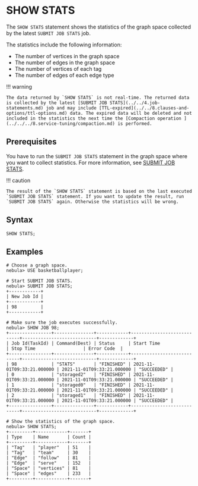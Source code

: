 # SHOW STATS

The `SHOW STATS` statement shows the statistics of the graph space collected by the latest `SUBMIT JOB STATS` job.

The statistics include the following information:

* The number of vertices in the graph space
* The number of edges in the graph space
* The number of vertices of each tag
* The number of edges of each edge type

!!! warning

    The data returned by `SHOW STATS` is not real-time. The returned data is collected by the latest [SUBMIT JOB STATS](../../4.job-statements.md) job and may include [TTL-expired](../../8.clauses-and-options/ttl-options.md) data. The expired data will be deleted and not included in the statistics the next time the [Compaction operation ](../../../8.service-tuning/compaction.md) is performed.


## Prerequisites

You have to run the `SUBMIT JOB STATS` statement in the graph space where you want to collect statistics. For more information, see [SUBMIT JOB STATS](../../4.job-statements.md).

!!! caution

    The result of the `SHOW STATS` statement is based on the last executed `SUBMIT JOB STATS` statement. If you want to update the result, run `SUBMIT JOB STATS` again. Otherwise the statistics will be wrong.

## Syntax

```ngql
SHOW STATS;
```

## Examples

```ngql
# Choose a graph space.
nebula> USE basketballplayer;

# Start SUBMIT JOB STATS.
nebula> SUBMIT JOB STATS;
+------------+
| New Job Id |
+------------+
| 98         |
+------------+

# Make sure the job executes successfully.
nebula> SHOW JOB 98;
+----------------+---------------+------------+----------------------------+----------------------------+-------------+
| Job Id(TaskId) | Command(Dest) | Status     | Start Time                 | Stop Time                  | Error Code  |
+----------------+---------------+------------+----------------------------+----------------------------+-------------+
| 98             | "STATS"       | "FINISHED" | 2021-11-01T09:33:21.000000 | 2021-11-01T09:33:21.000000 | "SUCCEEDED" |
| 0              | "storaged2"   | "FINISHED" | 2021-11-01T09:33:21.000000 | 2021-11-01T09:33:21.000000 | "SUCCEEDED" |
| 1              | "storaged0"   | "FINISHED" | 2021-11-01T09:33:21.000000 | 2021-11-01T09:33:21.000000 | "SUCCEEDED" |
| 2              | "storaged1"   | "FINISHED" | 2021-11-01T09:33:21.000000 | 2021-11-01T09:33:21.000000 | "SUCCEEDED" |
+----------------+---------------+------------+----------------------------+----------------------------+-------------+

# Show the statistics of the graph space.
nebula> SHOW STATS;
+---------+------------+-------+
| Type    | Name       | Count |
+---------+------------+-------+
| "Tag"   | "player"   | 51    |
| "Tag"   | "team"     | 30    |
| "Edge"  | "follow"   | 81    |
| "Edge"  | "serve"    | 152   |
| "Space" | "vertices" | 81    |
| "Space" | "edges"    | 233   |
+---------+------------+-------+
```
